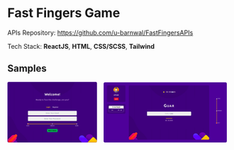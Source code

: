 # Fast Fingers Game
APIs Repository: https://github.com/u-barnwal/FastFingersAPIs

Tech Stack: **ReactJS**, **HTML**, **CSS/SCSS**, **Tailwind**

## Samples

<p>
  <img alt="Light" src="./samples/preview_home.png" width="40%">
  &nbsp;&nbsp;
  <img alt="Dark" src="./samples/preview_game.png" width="55%">
</p>